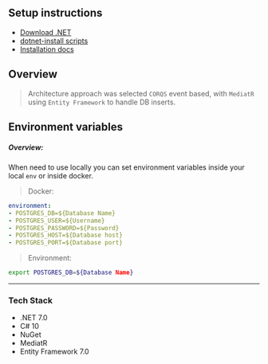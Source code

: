 ## Setup instructions
- [Download .NET](https://dotnet.microsoft.com/download/dotnet)
- [dotnet-install scripts](https://learn.microsoft.com/en-us/dotnet/core/tools/dotnet-install-script)
- [Installation docs](https://learn.microsoft.com/en-us/dotnet/core/install/)

## Overview
> Architecture approach was selected `CORQS` event based,
> with `MediatR` using `Entity Framework` to handle DB inserts.

## Environment variables
##### Overview:
When need to use locally you can set environment variables inside your local `env` or inside docker.
> Docker:
```yaml
environment:  
- POSTGRES_DB=${Database Name}
- POSTGRES_USER=${Username}
- POSTGRES_PASSWORD=${Password}
- POSTGRES_HOST=${Database host}
- POSTGRES_PORT=${Database port}
```

> Environment:

```bash
export POSTGRES_DB=${Database Name}
```
_______
###  Tech Stack
- .NET 7.0
- C# 10
- NuGet
- MediatR
- Entity Framework 7.0

